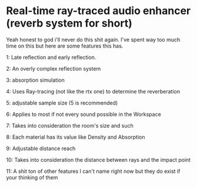 # Real-time ray-traced audio enhancer (reverb system for short)
Yeah honest to god i'll never do this shit again. 
  I've spent way too much time on this but here are some features this has.
  
1: Late reflection and early reflection.

2: An overly complex reflection system

3: absorption simulation

4: Uses Ray-tracing (not like the rtx one) to determine the reverberation

5: adjustable sample size (5 is recommended)

6: Applies to most if not every sound possible in the Workspace

7: Takes into consideration the room's size and such

8: Each material has its value like Density and Absorption

9: Adjustable distance reach

10: Takes into consideration the distance between rays and the impact point

11: A shit ton of other features I can't name right now but they do exist if your thinking of them


